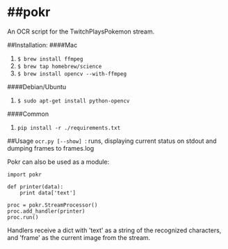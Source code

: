 ##pokr
======

An OCR script for the TwitchPlaysPokemon stream.

##Installation:
####Mac
1. ```$ brew install ffmpeg```
1. ```$ brew tap homebrew/science```
1. ```$ brew install opencv --with-ffmpeg```

####Debian/Ubuntu
1. ```$ sudo apt-get install python-opencv```

####Common
1. ```pip install -r ./requirements.txt```

##Usage
```ocr.py [--show] ```: runs, displaying current status on stdout and dumping frames to frames.log

Pokr can also be used as a module:

    import pokr

    def printer(data):
        print data['text']

    proc = pokr.StreamProcessor()
    proc.add_handler(printer)
    proc.run()

Handlers receive a dict with 'text' as a string of the recognized characters, and 'frame' as the
current image from the stream.
